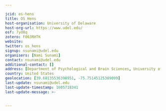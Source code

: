 ```yaml
---

jcid: os-hens
title: OS Hens
host-organisation: University of Delaware
host-org-url: https://www.udel.edu/
osf: 7yd8q
zotero: F863RHTK
website: 
twitter: os_hens
signup: nsunami@udel.edu
organisers: [Nami Sunami]
contact: nsunami@udel.edu
additional-contact: []
address: [Department of Psychological and Brain Sciences, University of Delaware]
country: United States
geolocation: [39.68135536398951, -75.75145125389099]
last-update: nsunami@udel.edu
last-update-timestamp: 1605718341
last-update-message: >-
  

---
```



